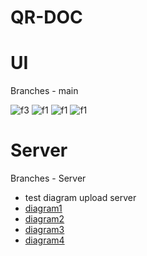# QR-DOC

UI
===========
Branches - main

![f3](https://im.wampi.ru/2022/12/24/IZOBRAZENIE_2022-12-24_150340930.png)
![f1](https://ie.wampi.ru/2022/12/24/IZOBRAZENIE_2022-12-24_150735131.png)
![f1](https://ic.wampi.ru/2022/12/24/IZOBRAZENIE_2022-12-24_150537242.png)
![f1](https://im.wampi.ru/2022/12/24/IZOBRAZENIE_2022-12-24_150647797.png)

Server
===========
Branches - Server

- test diagram upload server
- [diagram1](http://retesting.somee.com/api/Document/diag)
- [diagram2](http://retesting.somee.com/api/Document/diag2)
- [diagram3](http://retesting.somee.com/api/Document/diag3)
- [diagram4](http://retesting.somee.com/api/Document/diag4)




